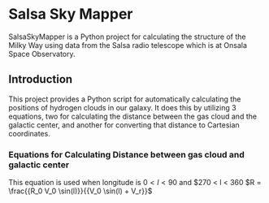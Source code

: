# Salsa Sky Mapper

SalsaSkyMapper is a Python project for calculating the structure of the Milky Way using data from the Salsa radio telescope which is at Onsala Space Observatory.

## Introduction

This project provides a Python script for automatically calculating the positions of hydrogen clouds in our galaxy. 
It does this by utilizing 3 equations, two for calculating the distance between the gas cloud and the galactic center,
and another for converting that distance to Cartesian coordinates.

### Equations for Calculating Distance between gas cloud and galactic center

This equation is used when longitude is $0 < l < 90$ and $270 < l < 360
$R = \frac{{R_0 V_0 \sin(l)}}{{V_0 \sin(l) + V_r}}$


##
